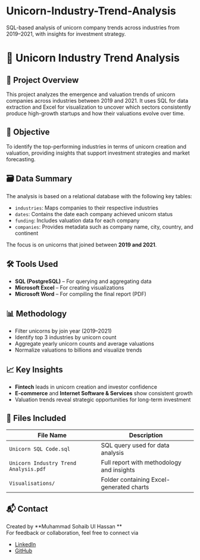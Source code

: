 # Unicorn-Industry-Trend-Analysis
SQL-based analysis of unicorn company trends across industries from 2019–2021, with insights for investment strategy.

# 🦄 Unicorn Industry Trend Analysis

## 📌 Project Overview
This project analyzes the emergence and valuation trends of unicorn companies across industries between 2019 and 2021. It uses SQL for data extraction and Excel for visualization to uncover which sectors consistently produce high-growth startups and how their valuations evolve over time.

## 🎯 Objective
To identify the top-performing industries in terms of unicorn creation and valuation, providing insights that support investment strategies and market forecasting.

## 🗃️ Data Summary
The analysis is based on a relational database with the following key tables:

- `industries`: Maps companies to their respective industries  
- `dates`: Contains the date each company achieved unicorn status  
- `funding`: Includes valuation data for each company
- `companies`: Provides metadata such as company name, city, country, and continent  


The focus is on unicorns that joined between **2019 and 2021**.

## 🛠️ Tools Used
- **SQL (PostgreSQL)** – For querying and aggregating data  
- **Microsoft Excel** – For creating visualizations  
- **Microsoft Word** – For compiling the final report (PDF)

## 📊 Methodology
- Filter unicorns by join year (2019–2021)  
- Identify top 3 industries by unicorn count  
- Aggregate yearly unicorn counts and average valuations  
- Normalize valuations to billions and visualize trends  

## 📈 Key Insights
- **Fintech** leads in unicorn creation and investor confidence  
- **E-commerce** and **Internet Software & Services** show consistent growth  
- Valuation trends reveal strategic opportunities for long-term investment  

## 📂 Files Included

| File Name                             | Description                                      |
|--------------------------------------|--------------------------------------------------|
| `Unicorn SQL Code.sql`      | SQL query used for data analysis                |
| `Unicorn Industry Trend Analysis.pdf`| Full report with methodology and insights       |
| `Visualisations/`                    | Folder containing Excel-generated charts        |



## 📬 Contact
Created by **Muhammad Sohaib Ul Hassan **  
For feedback or collaboration, feel free to connect via
- [LinkedIn](https://www.linkedin.com/in/sohaibhassan015)
- [GitHub](https://github.com/sohaib015)


